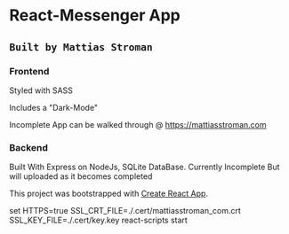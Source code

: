 # React-Messenger App

## `Built by Mattias Stroman`

### Frontend

Styled with SASS

Includes a "Dark-Mode"

Incomplete App can be walked through @ https://mattiasstroman.com

### Backend

Built With Express on NodeJs, SQLite DataBase. Currently Incomplete But will uploaded as it becomes completed


This project was bootstrapped with [Create React App](https://github.com/facebook/create-react-app).

set HTTPS=true SSL_CRT_FILE=./.cert/mattiasstroman_com.crt SSL_KEY_FILE=./.cert/key.key react-scripts start